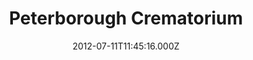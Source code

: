 ---
date: 2012-07-11T11:45:16.000Z
title: Peterborough Crematorium
latitude: 52.605705561135714
longitude: -0.2910896566192424
category: checkin
---